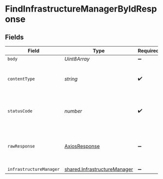 # FindInfrastructureManagerByIdResponse


## Fields

| Field                                                                               | Type                                                                                | Required                                                                            | Description                                                                         |
| ----------------------------------------------------------------------------------- | ----------------------------------------------------------------------------------- | ----------------------------------------------------------------------------------- | ----------------------------------------------------------------------------------- |
| `body`                                                                              | *Uint8Array*                                                                        | :heavy_minus_sign:                                                                  | N/A                                                                                 |
| `contentType`                                                                       | *string*                                                                            | :heavy_check_mark:                                                                  | HTTP response content type for this operation                                       |
| `statusCode`                                                                        | *number*                                                                            | :heavy_check_mark:                                                                  | HTTP response status code for this operation                                        |
| `rawResponse`                                                                       | [AxiosResponse](https://axios-http.com/docs/res_schema)                             | :heavy_minus_sign:                                                                  | Raw HTTP response; suitable for custom response parsing                             |
| `infrastructureManager`                                                             | [shared.InfrastructureManager](../../../sdk/models/shared/infrastructuremanager.md) | :heavy_minus_sign:                                                                  | OK                                                                                  |
